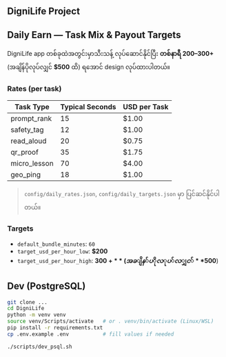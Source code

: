 ﻿## DigniLife Project
## Daily Earn — Task Mix & Payout Targets

DigniLife app တစ်ခုထဲအတွင်းမှာသီးသန့် လုပ်ဆောင်နိုင်ပြီး
**တစ်နာရီ $200–$300+** (အချိန်ပိုလုပ်လျှင် **$500** ထိ) ရအောင် design လုပ်ထားပါတယ်။

### Rates (per task)

| Task Type     | Typical Seconds | USD per Task |
|---------------|------------------|--------------|
| prompt_rank   | 15               | $1.00        |
| safety_tag    | 12               | $1.00        |
| read_aloud    | 20               | $0.75        |
| qr_proof      | 35               | $1.75        |
| micro_lesson  | 70               | $4.00        |
| geo_ping      | 18               | $1.00        |

> `config/daily_rates.json`, `config/daily_targets.json` မှာ ပြင်ဆင်နိုင်ပါတယ်။

### Targets
- `default_bundle_minutes`: `60`
- `target_usd_per_hour_low`: **$200**
- `target_usd_per_hour_high`: **$300+** (အချိန်ပိုလုပ်လျှင် **$500**)

## Dev (PostgreSQL)
```bash
git clone ...
cd DigniLife
python -m venv venv
source venv/Scripts/activate   # or . venv/bin/activate (Linux/WSL)
pip install -r requirements.txt
cp .env.example .env           # fill values if needed

./scripts/dev_psql.sh
